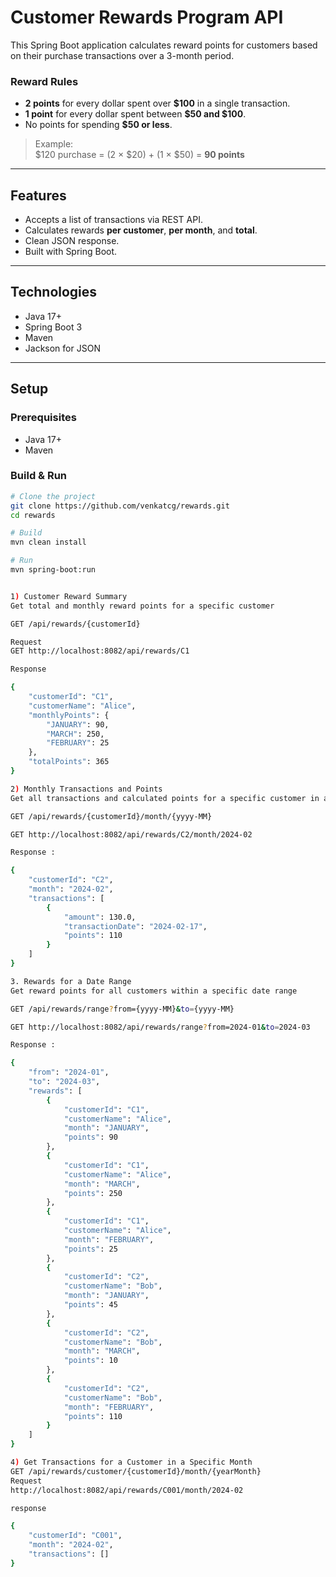 #  Customer Rewards Program API

This Spring Boot application calculates reward points for customers based on their purchase transactions over a 3-month period.  

###  Reward Rules

- **2 points** for every dollar spent over **$100** in a single transaction.
- **1 point** for every dollar spent between **$50 and $100**.
- No points for spending **$50 or less**.

> Example:  
> $120 purchase = (2 × $20) + (1 × $50) = **90 points**

---

##  Features

- Accepts a list of transactions via REST API.
- Calculates rewards **per customer**, **per month**, and **total**.
- Clean JSON response.
- Built with Spring Boot.

---

##  Technologies

- Java 17+
- Spring Boot 3
- Maven
- Jackson for JSON


---

##  Setup

### Prerequisites

- Java 17+
- Maven

### Build & Run

```bash
# Clone the project
git clone https://github.com/venkatcg/rewards.git
cd rewards

# Build
mvn clean install

# Run
mvn spring-boot:run


1) Customer Reward Summary
Get total and monthly reward points for a specific customer

GET /api/rewards/{customerId}

Request
GET http://localhost:8082/api/rewards/C1

Response

{
    "customerId": "C1",
    "customerName": "Alice",
    "monthlyPoints": {
        "JANUARY": 90,
        "MARCH": 250,
        "FEBRUARY": 25
    },
    "totalPoints": 365
}

2) Monthly Transactions and Points
Get all transactions and calculated points for a specific customer in a specific month

GET /api/rewards/{customerId}/month/{yyyy-MM}

GET http://localhost:8082/api/rewards/C2/month/2024-02

Response :

{
    "customerId": "C2",
    "month": "2024-02",
    "transactions": [
        {
            "amount": 130.0,
            "transactionDate": "2024-02-17",
            "points": 110
        }
    ]
}

3. Rewards for a Date Range
Get reward points for all customers within a specific date range

GET /api/rewards/range?from={yyyy-MM}&to={yyyy-MM}

GET http://localhost:8082/api/rewards/range?from=2024-01&to=2024-03

Response :

{
    "from": "2024-01",
    "to": "2024-03",
    "rewards": [
        {
            "customerId": "C1",
            "customerName": "Alice",
            "month": "JANUARY",
            "points": 90
        },
        {
            "customerId": "C1",
            "customerName": "Alice",
            "month": "MARCH",
            "points": 250
        },
        {
            "customerId": "C1",
            "customerName": "Alice",
            "month": "FEBRUARY",
            "points": 25
        },
        {
            "customerId": "C2",
            "customerName": "Bob",
            "month": "JANUARY",
            "points": 45
        },
        {
            "customerId": "C2",
            "customerName": "Bob",
            "month": "MARCH",
            "points": 10
        },
        {
            "customerId": "C2",
            "customerName": "Bob",
            "month": "FEBRUARY",
            "points": 110
        }
    ]
}

4) Get Transactions for a Customer in a Specific Month
GET /api/rewards/customer/{customerId}/month/{yearMonth}
Request
http://localhost:8082/api/rewards/C001/month/2024-02

response

{
    "customerId": "C001",
    "month": "2024-02",
    "transactions": []
}
